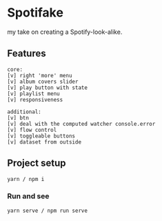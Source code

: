 # Spotifake
my take on creating a Spotify-look-alike.

## Features
```
core:
[v] right 'more' menu
[v] album covers slider
[v] play button with state
[v] playlist menu
[v] responsiveness
```
```
additional:
[v] btn
[v] deal with the computed watcher console.error
[v] flow control
[v] toggleable buttons
[v] dataset from outside
```

## Project setup
```
yarn / npm i
```

### Run and see
```
yarn serve / npm run serve
```